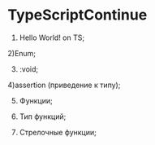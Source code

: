 # TypeScriptContinue 

1) Hello World! on TS;

2)Enum;

3) :void;

4)assertion (приведение к типу);

5) Функции;

6) Тип функций;

7) Стрелочные функции;
